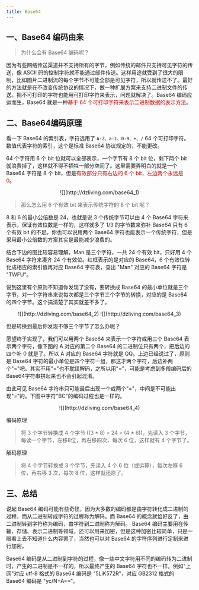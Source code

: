 ```yaml
---
title: Base64
---
```



## 一、Base64 编码由来

> 为什么会有 Base64 编码呢？

因为有些网络传送渠道并不支持所有的字节，例如传统的邮件只支持可见字符的传送，像 ASCII 码的控制字符就不能通过邮件传送。这样用途就受到了很大的限制，比如图片二进制流的每个字节不可能全部是可见字符，所以就传送不了。最好的方法就是在不改变传统协议的情况下，做一种扩展方案来支持二进制文件的传送。把不可打印的字符也能用可打印字符来表示，问题就解决了。Base64 编码应运而生，Base64 就是一种<font color=#cc0000>基于 64 个可打印字符来表示二进制数据的表示方法</font>。


## 二、Base64编码原理

看一下 Base64 的索引表，字符选用了 `A-Z、a-z、0-9、+、/` 64 个可打印字符。数值代表字符的索引，这个是标准 Base64 协议规定的，不能更改。

64 个字符用 6 个 bit 位就可以全部表示，一个字节有 8 个 bit 位，剩下两个 bit 就浪费掉了，这样就不得不牺牲一部分空间了。这里需要弄明白的就是一个 Base64 字符是 8 个 bit，但是<font color=#cc0000>有效部分只有右边的 6 个 bit，左边两个永远是 0</font>。

<center>
![](http://dzliving.com/base64_1)
</center>

> 那么怎么用 6 个有效 bit 来表示传统字符的 8 个 bit 呢？

8 和 6 的最小公倍数是 24，也就是说 3 个传统字节可以由 4 个 Base64 字符来表示，保证有效位数是一样的，这样就多了 1/3 的字节数来弥补 Base64 只有 6 个有效 bit 的不足。你也可以说用两个 Base64 字符也能表示一个传统字符，但是采用最小公倍数的方案其实是最能减少浪费的。

结合下边的图比较容易理解。Man 是三个字符，一共 24 个有效 bit，只好用 4 个 Base64 字符来凑齐 24 个有效位。红框表示的是对应的 Base64，6 个有效位转化成相应的索引值再对应 Base64 字符表，查出 "Man" 对应的 Base64 字符是 "TWFU"。

说到这里有个原则不知道你发现了没有，要转换成 Base64 的最小单位就是三个字节，对一个字符串来说每次都是三个字节三个字节的转换，对应的是 Base64 的四个字节。这个搞清楚了其实就差不多了。

<center>
![](http://dzliving.com/base64_2)
![](http://dzliving.com/base64_3)
</center>

         
但是转换到最后你发现不够三个字节了怎么办呢？

愿望终于实现了，我们可以用两个 Base64 来表示一个字符或用三个 Base64 表示两个字符，像下图的 A 对应的第二个 Base64 的二进制位只有两个，把后边的四个补 0 就是了。所以 A 对应的 Base64 字符就是 QQ。上边已经说过了，原则是 Base64 字符的最小单位是四个字符一组，那这才两个字符，后边补两个"="吧。其实不用"="也不耽误解码，之所以用"="，可能是考虑到多段编码后的Base64字符串拼起来也不会引起混淆。

由此可见 Base64 字符串只可能最后出现一个或两个"="，中间是不可能出现"="的。下图中字符"BC"的编码过程也是一样的。

<center>
![](http://dzliving.com/base64_4)
</center>

编码原理

> 将 3 个字节转换成 4 个字节 ((3 * 8) = 24 = (4 * 6))，先读入 3 个字节， 每读一个字节，左移8位，再右移四次，每次 6 位，这样就有 4 个字节了。

解码原理

> 将 4 个字节转换成 3 个字节，先读入 4 个 6 位（或运算），每次左移 6 位，再右移 3 次，每次 8 位，这样就还原了。 

## 三、总结　　

说起 Base64 编码可能有些奇怪，因为大多数的编码都是由字符转化成二进制的过程，而从二进制转成字符的过程称为解码。而 Base64 的概念就恰好反了，由二进制转到字符称为编码，由字符到二进制称为解码。
 Base64 编码主要用在传输、存储、表示二进制等领域，还可以用来加密，但是这种加密比较简单，只是一眼看上去不知道什么内容罢了，当然也可以对 Base64 的字符序列进行定制来进行加密。

Base64 编码是从二进制到字符的过程，像一些中文字符用不同的编码转为二进制时，产生的二进制是不一样的，所以最终产生的 Base64 字符也不一样。例如"上网"对应 utf-8 格式的 Base64 编码是 "5LiK572R"，对应 GB2312 格式的 Base64 编码是 "yc/N+A==“。

